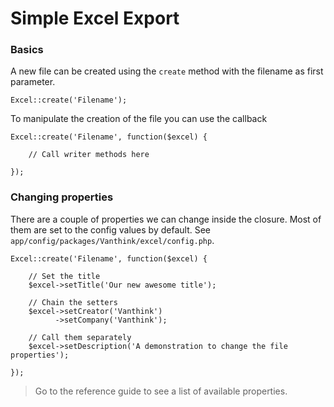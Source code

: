 # Simple Excel Export

### Basics

A new file can be created using the `create` method with the filename as first parameter.

    Excel::create('Filename');

To manipulate the creation of the file you can use the callback

    Excel::create('Filename', function($excel) {

        // Call writer methods here

    });

### Changing properties

There are a couple of properties we can change inside the closure. Most of them are set to the config values by default. See `app/config/packages/Vanthink/excel/config.php`.

    Excel::create('Filename', function($excel) {

        // Set the title
        $excel->setTitle('Our new awesome title');

        // Chain the setters
        $excel->setCreator('Vanthink')
              ->setCompany('Vanthink');

        // Call them separately
        $excel->setDescription('A demonstration to change the file properties');

    });

> Go to the reference guide to see a list of available properties.